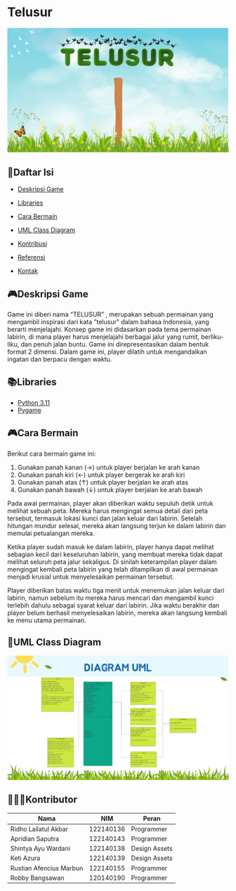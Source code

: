 # Telusur

![Homescreen](assets/main-screen.png)

## 📖Daftar Isi

- [Deskripsi Game](#deskripsi-game)

- [Libraries](#libraries)

- [Cara Bermain](#cara-bermain)

- [UML Class Diagram](#uml-class-diagram)

- [Kontribusi](#kontributor)

- [Referensi](#referensi)

- [Kontak](#kontak)

## 🎮Deskripsi Game

Game ini diberi nama “TELUSUR” , merupakan sebuah permainan yang mengambil inspirasi dari kata "telusur" dalam bahasa Indonesia, yang berarti menjelajahi. Konsep game ini didasarkan pada tema permainan labirin, di mana player harus menjelajahi berbagai jalur yang rumit, berliku-liku, dan penuh jalan buntu. Game ini direpresentasikan dalam bentuk format 2 dimensi. Dalam game ini, player dilatih untuk mengandalkan ingatan dan berpacu dengan waktu.

## 📚Libraries

- [Python 3.11](https://www.python.org/)
- [Pygame](https://www.pygame.org/)

## 🎮Cara Bermain

Berikut cara bermain game ini:

1. Gunakan panah kanan (→) untuk player berjalan ke arah kanan
2. Gunakan panah kiri (←) untuk player bergerak ke arah kiri
3. Gunakan panah atas (↑) untuk player berjalan ke arah atas
4. Gunakan panah bawah (↓) untuk player berjalan ke arah bawah

Pada awal permainan, player akan diberikan waktu sepuluh detik untuk melihat sebuah peta. Mereka harus mengingat semua detail dari peta tersebut, termasuk lokasi kunci dan jalan keluar dari labirin. Setelah hitungan mundur selesai, mereka akan langsung terjun ke dalam labirin dan memulai petualangan mereka.

Ketika player sudah masuk ke dalam labirin, player hanya dapat melihat sebagian kecil dari keseluruhan labirin, yang membuat mereka tidak dapat melihat seluruh peta jalur sekaligus. Di sinilah keterampilan player dalam mengingat kembali peta labirin yang telah ditampilkan di awal permainan menjadi krusial untuk menyelesaikan permainan tersebut.

Player diberikan batas waktu tiga menit untuk menemukan jalan keluar dari labirin, namun sebelum itu mereka harus mencari dan
mengambil kunci terlebih dahulu sebagai syarat keluar dari labirin. Jika waktu berakhir dan player belum berhasil menyelesaikan labirin, mereka akan langsung kembali ke menu utama permainan.

## 📖UML Class Diagram

![UML](assets/UML.png)

## 👨🏽‍💻Kontributor

| Nama                    | NIM       | Peran |
| ----------------------- | --------- | ----- |
| Ridho Lailatul Akbar    | 122140136 | Programmer     |
| Apridian Saputra        | 122140143 | Programmer     |
| Shintya Ayu Wardani     | 122140138 | Design Assets     |
| Keti Azura              | 122140139 | Design Assets     |
| Rustian Afencius Marbun | 122140155 | Programmer     |
| Robby Bangsawan         | 120140190 | Programmer     |
